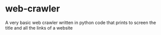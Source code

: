 # web-crawler 
A very basic web crawler written in python code that prints to screen the title and all the links of a website 
